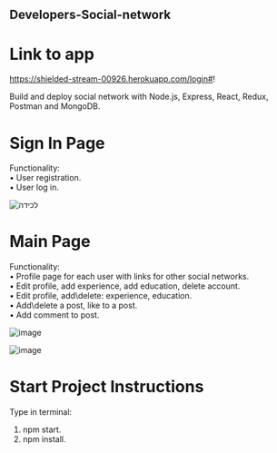 ## Developers-Social-network
# Link to app
https://shielded-stream-00926.herokuapp.com/login#!

Build and deploy social network with Node.js, Express, React, Redux, Postman and MongoDB. 

# Sign In Page
Functionality:  
 • User registration.</br>
 • User log in. 
 
 ![‏‏לכידה](https://user-images.githubusercontent.com/57434735/115693272-73396680-a368-11eb-834e-ea16e8472773.PNG)

# Main Page
Functionality:  
 • Profile page for each user with links for other social networks.  
 • Edit profile, add experience, add education, delete account.  
 • Edit profile, add\delete: experience, education.  
 • Add\delete a post, like to a post.  
 • Add comment to post.
 
 ![image](https://user-images.githubusercontent.com/57434735/115693492-a7148c00-a368-11eb-92c7-11ed5961518b.png)
 
 ![image](https://user-images.githubusercontent.com/57434735/115693938-11c5c780-a369-11eb-9e66-243e0122f062.png)
 
# Start Project Instructions
Type in terminal:
1. npm start.
2. npm install.
